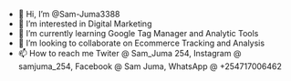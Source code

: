 - 👋 Hi, I’m @Sam-Juma3388
- 👀 I’m interested in Digital Marketing
- 🌱 I’m currently learning Google Tag Manager and Analytic Tools
- 💞️ I’m looking to collaborate on Ecommerce Tracking and Analysis
- 📫 How to reach me Twiter @ Sam_Juma 254, Instagram @ samjuma_254, Facebook @ Sam Juma, WhatsApp @ +254717006462

<!---
Sam-Juma3388/Sam-Juma3388 is a ✨ special ✨ repository because its `README.md` (this file) appears on your GitHub profile.
You can click the Preview link to take a look at your changes.
--->
